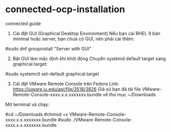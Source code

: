 # connected-ocp-installation
connected guide 

1. Cài đặt GUI (Graphical Desktop Environment)
Nếu bạn cài RHEL 9 bản minimal hoặc server, bạn chưa có GUI, nên phải cài thêm:

#sudo dnf groupinstall "Server with GUI"

2. Bật GUI làm mặc định khi khởi động
Chuyển systemd default target sang graphical.target:

#sudo systemctl set-default graphical.target

3. Cài đặt VMware Remote Console trên Fedora
Link: https://iuware.iu.edu/api/file/3518/3826
Giả sử bạn đã tải file VMware-Remote-Console-xxxx.x.x.xxxxxxx.bundle về thư mục ~/Downloads

Mở terminal và chạy:

#cd ~/Downloads
#chmod +x VMware-Remote-Console-xxxx.x.x.xxxxxxx.bundle
#sudo ./VMware-Remote-Console-xxxx.x.x.xxxxxxx.bundle
